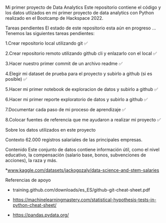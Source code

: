 Mi primer proyecto de Data Analytics
Este repositorio contiene el código y los datos utlizados en mi primer proyecto de data analytics con Python realizado en el Bootcamp de Hackspace 2022.

Tareas pendientes
El estado de este repositorio esta aún en progreso ... Tenemos las siguientes tareas pendientes:

1.Crear repositorio local utilizando git ✅ 

2.Crear repositorio remoto utilizando github cli y enlazarlo con el local ✅

3.Hacer nuestro primer commit de un archivo readme ✅ 

4.Elegir mi dataset de prueba para el proyecto y subirlo a github (si es posible) ✅ 

5.Hacer mi primer notebook de exploracion de datos y subirlo a github ✅ 

6.Hacer mi primer reporte exploratorio de datos y subirlo a github ✅ 

7.Documentar cada paso de mi proceso de aprendizaje ✅ 

8.Colocar fuentes de referencia que me ayudaron a realizar mi proyecto ✅

Sobre los datos utilizados en este proyecto

Contexto
62.000 registros salariales de las principales empresas.

Contenido
Este conjunto de datos contiene información útil, como el nivel educativo, la compensación (salario base, bonos, subvenciones de acciones), la raza y más.

*www.kaggle.com/datasets/jackogozaly/data-science-and-stem-salaries


Referencias de apoyo

* training.github.com/downloads/es_ES/github-git-cheat-sheet.pdf

* https://machinelearningmastery.com/statistical-hypothesis-tests-in-python-cheat-sheet/

* https://pandas.pydata.org/